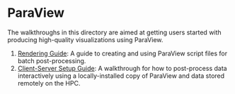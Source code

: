 # ParaView

The walkthroughs in this directory are aimed at getting users started with producing high-quality visualizations using ParaView.

1. [Rendering Guide](rendering.md): A guide to creating and using ParaView script files for batch post-processing.
2. [Client-Server Setup Guide](client_server_setup.md): A walkthrough for how to post-process data interactively using a locally-installed copy of ParaView and data stored remotely on the HPC.

